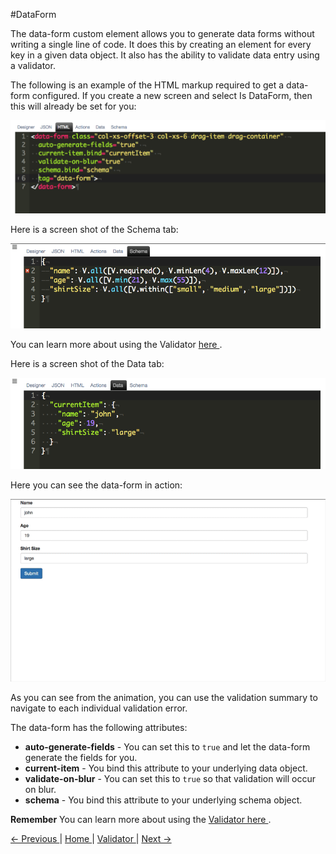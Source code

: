 #DataForm

The data-form custom element allows you to generate data forms without writing a single line of code. It does this by creating an element for every key in a given data object. It also has the ability to validate data entry using a validator.

The following is an example of the HTML markup required to get a data-form configured. If you create a new screen and select Is DataForm, then this will already be set for you:

![DataFrom HTML](images/data-form-html.png)

Here is a screen shot of the Schema tab:

![DataFrom Schema](images/designer-schema.png)

You can learn more about using the Validator [ here ](validator/validator).

Here is a screen shot of the Data tab:

![DataFrom Data](images/designer-data.png)

Here you can see the data-form in action:

![DataFrom](images/data-form.gif)

As you can see from the animation, you can use the validation summary to navigate to each individual validation error.

The data-form has the following attributes:

* **auto-generate-fields** - You can set this to `true` and let the data-form generate the fields for you.
* **current-item** - You bind this attribute to your underlying data object.
* **validate-on-blur** - You can set this to `true` so that validation will occur on blur.
* **schema** - You bind this attribute to your underlying schema object.

**Remember** You can learn more about using the [ Validator here ](validator/validator).

[ <- Previous ](data-bind) | [ Home ](home) | [ Validator ](validator/validator) | [ Next -> ](composition)
